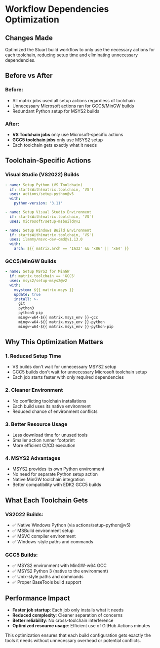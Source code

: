 # Workflow Dependencies Optimization

## Changes Made

Optimized the Stuart build workflow to only use the necessary actions for each toolchain, reducing setup time and eliminating unnecessary dependencies.

## Before vs After

### Before:
- All matrix jobs used all setup actions regardless of toolchain
- Unnecessary Microsoft actions ran for GCC5/MinGW builds
- Redundant Python setup for MSYS2 builds

### After:
- **VS Toolchain jobs** only use Microsoft-specific actions
- **GCC5 toolchain jobs** only use MSYS2 setup
- Each toolchain gets exactly what it needs

## Toolchain-Specific Actions

### Visual Studio (VS2022) Builds
```yaml
- name: Setup Python (VS Toolchain)
  if: startsWith(matrix.toolchain, 'VS')
  uses: actions/setup-python@v5
  with:
    python-version: '3.11'

- name: Setup Visual Studio Environment
  if: startsWith(matrix.toolchain, 'VS')
  uses: microsoft/setup-msbuild@v2

- name: Setup Windows Build Environment
  if: startsWith(matrix.toolchain, 'VS')
  uses: ilammy/msvc-dev-cmd@v1.13.0
  with:
    arch: ${{ matrix.arch == 'IA32' && 'x86' || 'x64' }}
```

### GCC5/MinGW Builds
```yaml
- name: Setup MSYS2 for MinGW
  if: matrix.toolchain == 'GCC5'
  uses: msys2/setup-msys2@v2
  with:
    msystem: ${{ matrix.msys }}
    update: true
    install: >-
      git
      python3
      python3-pip
      mingw-w64-${{ matrix.msys_env }}-gcc
      mingw-w64-${{ matrix.msys_env }}-python
      mingw-w64-${{ matrix.msys_env }}-python-pip
```

## Why This Optimization Matters

### 1. **Reduced Setup Time**
- VS builds don't wait for unnecessary MSYS2 setup
- GCC5 builds don't wait for unnecessary Microsoft toolchain setup
- Each job starts faster with only required dependencies

### 2. **Cleaner Environment**
- No conflicting toolchain installations
- Each build uses its native environment
- Reduced chance of environment conflicts

### 3. **Better Resource Usage**
- Less download time for unused tools
- Smaller action runner footprint
- More efficient CI/CD execution

### 4. **MSYS2 Advantages**
- MSYS2 provides its own Python environment
- No need for separate Python setup action
- Native MinGW toolchain integration
- Better compatibility with EDK2 GCC5 builds

## What Each Toolchain Gets

### VS2022 Builds:
- ✅ Native Windows Python (via actions/setup-python@v5)
- ✅ MSBuild environment setup
- ✅ MSVC compiler environment
- ✅ Windows-style paths and commands

### GCC5 Builds:
- ✅ MSYS2 environment with MinGW-w64 GCC
- ✅ MSYS2 Python 3 (native to the environment)
- ✅ Unix-style paths and commands
- ✅ Proper BaseTools build support

## Performance Impact

- **Faster job startup**: Each job only installs what it needs
- **Reduced complexity**: Cleaner separation of concerns
- **Better reliability**: No cross-toolchain interference
- **Optimized resource usage**: Efficient use of GitHub Actions minutes

This optimization ensures that each build configuration gets exactly the tools it needs without unnecessary overhead or potential conflicts.
